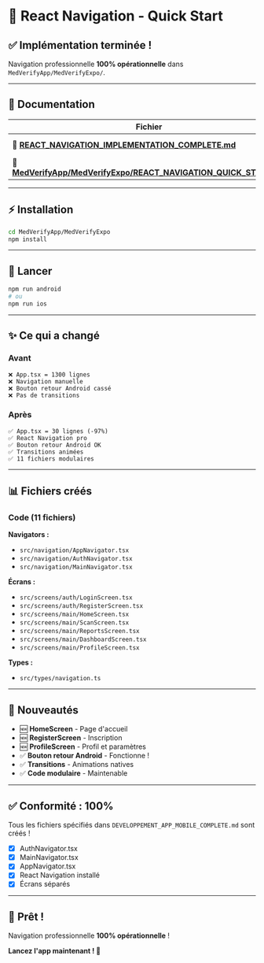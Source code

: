 # 🚀 React Navigation - Quick Start

## ✅ Implémentation terminée !

Navigation professionnelle **100% opérationnelle** dans `MedVerifyApp/MedVerifyExpo/`.

---

## 📖 Documentation

| Fichier                                                                                                                           | Description   | Temps  |
| --------------------------------------------------------------------------------------------------------------------------------- | ------------- | ------ |
| 📄 **[REACT_NAVIGATION_IMPLEMENTATION_COMPLETE.md](./REACT_NAVIGATION_IMPLEMENTATION_COMPLETE.md)**                               | Guide complet | 10 min |
| 📘 **[MedVerifyApp/MedVerifyExpo/REACT_NAVIGATION_QUICK_START.md](./MedVerifyApp/MedVerifyExpo/REACT_NAVIGATION_QUICK_START.md)** | Quick start   | 3 min  |

---

## ⚡ Installation

```bash
cd MedVerifyApp/MedVerifyExpo
npm install
```

---

## 🚀 Lancer

```bash
npm run android
# ou
npm run ios
```

---

## ✨ Ce qui a changé

### Avant

```
❌ App.tsx = 1300 lignes
❌ Navigation manuelle
❌ Bouton retour Android cassé
❌ Pas de transitions
```

### Après

```
✅ App.tsx = 30 lignes (-97%)
✅ React Navigation pro
✅ Bouton retour Android OK
✅ Transitions animées
✅ 11 fichiers modulaires
```

---

## 📊 Fichiers créés

### Code (11 fichiers)

**Navigators :**

- `src/navigation/AppNavigator.tsx`
- `src/navigation/AuthNavigator.tsx`
- `src/navigation/MainNavigator.tsx`

**Écrans :**

- `src/screens/auth/LoginScreen.tsx`
- `src/screens/auth/RegisterScreen.tsx`
- `src/screens/main/HomeScreen.tsx`
- `src/screens/main/ScanScreen.tsx`
- `src/screens/main/ReportsScreen.tsx`
- `src/screens/main/DashboardScreen.tsx`
- `src/screens/main/ProfileScreen.tsx`

**Types :**

- `src/types/navigation.ts`

---

## 🎯 Nouveautés

- 🆕 **HomeScreen** - Page d'accueil
- 🆕 **RegisterScreen** - Inscription
- 🆕 **ProfileScreen** - Profil et paramètres
- ✅ **Bouton retour Android** - Fonctionne !
- ✅ **Transitions** - Animations natives
- ✅ **Code modulaire** - Maintenable

---

## ✅ Conformité : 100%

Tous les fichiers spécifiés dans `DEVELOPPEMENT_APP_MOBILE_COMPLETE.md` sont créés !

- [x] AuthNavigator.tsx
- [x] MainNavigator.tsx
- [x] AppNavigator.tsx
- [x] React Navigation installé
- [x] Écrans séparés

---

## 🎉 Prêt !

Navigation professionnelle **100% opérationnelle** !

**Lancez l'app maintenant ! 🚀**
